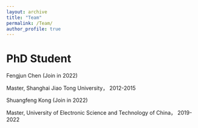 ```yaml
---
layout: archive
title: "Team"
permalink: /Team/
author_profile: true
---
```


PhD Student
==================
Fengjun Chen (Join in 2022)

Master, Shanghai Jiao Tong University， 2012-2015

Shuangfeng Kong (Join in 2022)

Master, University of Electronic Science and Technology of China， 2019-2022
 

